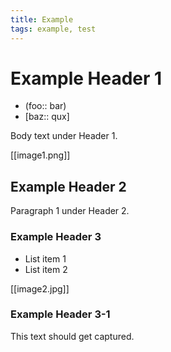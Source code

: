 ```yaml
---
title: Example
tags: example, test
---
```


# Example Header 1

- (foo:: bar)
- [baz:: qux]

Body text under Header 1.

[[image1.png]]

## Example Header 2

Paragraph 1 under Header 2.

### Example Header 3

- List item 1
- List item 2

[[image2.jpg]]

### Example Header 3-1

This text should get captured.